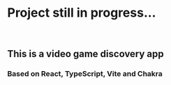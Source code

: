 <h1>Project still in progress...</h1>
<br>
<h2>This is a video game discovery app</h2>
<h3> Based on React, TypeScript, Vite and Chakra</h3>
